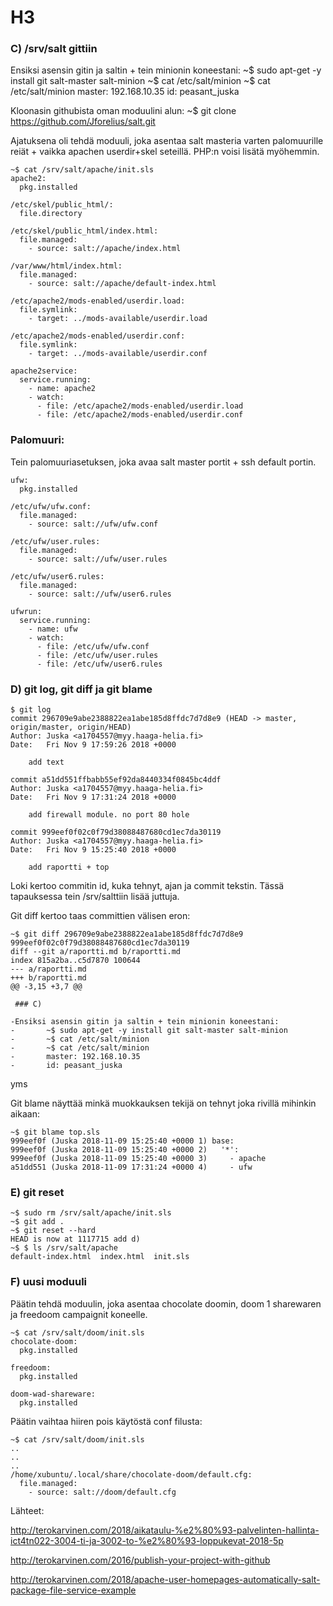 # H3


### C) /srv/salt gittiin

Ensiksi asensin gitin ja saltin + tein minionin koneestani:
	~$ sudo apt-get -y install git salt-master salt-minion
	~$ cat /etc/salt/minion
	~$ cat /etc/salt/minion
	master: 192.168.10.35 
	id: peasant_juska


Kloonasin githubista oman moduulini alun:
	~$ git clone https://github.com/Jforelius/salt.git

Ajatuksena oli tehdä moduuli, joka asentaa salt masteria varten palomuurille reiät + vaikka apachen userdir+skel seteillä.
PHP:n voisi lisätä myöhemmin.

	~$ cat /srv/salt/apache/init.sls
	apache2:
	  pkg.installed

	/etc/skel/public_html/:
	  file.directory

	/etc/skel/public_html/index.html:
	  file.managed:
	    - source: salt://apache/index.html

	/var/www/html/index.html:
	  file.managed:
	    - source: salt://apache/default-index.html

	/etc/apache2/mods-enabled/userdir.load:
	  file.symlink:
	    - target: ../mods-available/userdir.load

	/etc/apache2/mods-enabled/userdir.conf:
	  file.symlink:
	    - target: ../mods-available/userdir.conf

	apache2service:
	  service.running:
	    - name: apache2
	    - watch:
	      - file: /etc/apache2/mods-enabled/userdir.load
	      - file: /etc/apache2/mods-enabled/userdir.conf


### Palomuuri:

Tein palomuuriasetuksen, joka avaa salt master portit + ssh default portin.

	ufw:
	  pkg.installed

	/etc/ufw/ufw.conf:
	  file.managed:
	    - source: salt://ufw/ufw.conf

	/etc/ufw/user.rules:
	  file.managed:
	    - source: salt://ufw/user.rules

	/etc/ufw/user6.rules:
	  file.managed:
	    - source: salt://ufw/user6.rules

	ufwrun:
	  service.running:
	    - name: ufw
	    - watch:
	      - file: /etc/ufw/ufw.conf
	      - file: /etc/ufw/user.rules
	      - file: /etc/ufw/user6.rules


### D) git log, git diff ja git blame

	$ git log
	commit 296709e9abe2388822ea1abe185d8ffdc7d7d8e9 (HEAD -> master, origin/master, origin/HEAD)
	Author: Juska <a1704557@myy.haaga-helia.fi>
	Date:   Fri Nov 9 17:59:26 2018 +0000
	
	    add text
	
	commit a51dd551ffbabb55ef92da8440334f0845bc4ddf
	Author: Juska <a1704557@myy.haaga-helia.fi>
	Date:   Fri Nov 9 17:31:24 2018 +0000
	
	    add firewall module. no port 80 hole
	
	commit 999eef0f02c0f79d38088487680cd1ec7da30119
	Author: Juska <a1704557@myy.haaga-helia.fi>
	Date:   Fri Nov 9 15:25:40 2018 +0000
	
	    add raportti + top

Loki kertoo commitin id, kuka tehnyt, ajan ja commit tekstin. 
Tässä tapauksessa tein /srv/salttiin lisää juttuja.

Git diff kertoo taas committien välisen eron:

	~$ git diff 296709e9abe2388822ea1abe185d8ffdc7d7d8e9 999eef0f02c0f79d38088487680cd1ec7da30119
	diff --git a/raportti.md b/raportti.md
	index 815a2ba..c5d7870 100644
	--- a/raportti.md
	+++ b/raportti.md
	@@ -3,15 +3,7 @@
	 
	 ### C)
	 
	-Ensiksi asensin gitin ja saltin + tein minionin koneestani:
	-       ~$ sudo apt-get -y install git salt-master salt-minion
	-       ~$ cat /etc/salt/minion
	-       ~$ cat /etc/salt/minion
	-       master: 192.168.10.35 
	-       id: peasant_juska

yms

Git blame näyttää minkä muokkauksen tekijä on tehnyt joka rivillä mihinkin aikaan:

	~$ git blame top.sls
	999eef0f (Juska 2018-11-09 15:25:40 +0000 1) base:
	999eef0f (Juska 2018-11-09 15:25:40 +0000 2)   '*':
	999eef0f (Juska 2018-11-09 15:25:40 +0000 3)     - apache
	a51dd551 (Juska 2018-11-09 17:31:24 +0000 4)     - ufw

### E) git reset

	~$ sudo rm /srv/salt/apache/init.sls
	~$ git add .
	~$ git reset --hard
	HEAD is now at 1117715 add d)
	~$ $ ls /srv/salt/apache
	default-index.html  index.html  init.sls

### F) uusi moduuli

Päätin tehdä moduulin, joka asentaa chocolate doomin, doom 1 sharewaren ja freedoom campaignit koneelle.

	~$ cat /srv/salt/doom/init.sls 
	chocolate-doom:
	  pkg.installed
	
	freedoom:
	  pkg.installed
	
	doom-wad-shareware:
	  pkg.installed

Päätin vaihtaa hiiren pois käytöstä conf filusta:

	~$ cat /srv/salt/doom/init.sls
	..
	..
	..
	/home/xubuntu/.local/share/chocolate-doom/default.cfg:
	  file.managed:
	    - source: salt://doom/default.cfg
	

Lähteet:

http://terokarvinen.com/2018/aikataulu-%e2%80%93-palvelinten-hallinta-ict4tn022-3004-ti-ja-3002-to-%e2%80%93-loppukevat-2018-5p

http://terokarvinen.com/2016/publish-your-project-with-github

http://terokarvinen.com/2018/apache-user-homepages-automatically-salt-package-file-service-example
